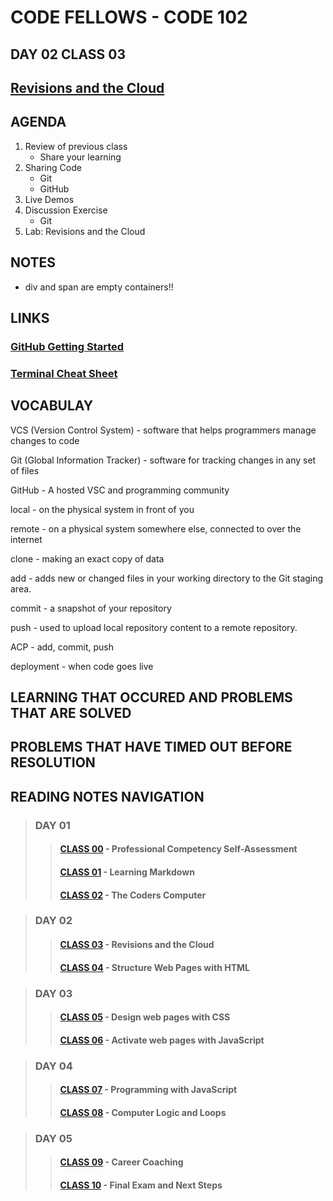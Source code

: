 # CODE FELLOWS - CODE 102

## DAY 02 CLASS 03

## [Revisions and the Cloud](https://github.com/codefellows/seattle-code-102d37/tree/main/class-03)

## AGENDA
1. Review of previous class
    - Share your learning
1. Sharing Code
    - Git
    - GitHub
1. Live Demos
1. Discussion Exercise
    - Git
1. Lab: Revisions and the Cloud

## NOTES

* div and span are empty containers!!

## LINKS
### [GitHub Getting Started](https://docs.github.com/en/get-started)

### [Terminal Cheat Sheet](https://gist.github.com/cferdinandi/ef665330286fd5d7127d)

## VOCABULAY

VCS (Version Control System) - software that helps programmers manage changes to code

Git (Global Information Tracker) - software for tracking changes in any set of files

GitHub - A hosted VSC and programming community

local - on the physical system in front of you

remote - on a physical system somewhere else, connected to over the internet

clone - making an exact copy of data

add - adds new or changed files in your working directory to the Git staging area.

commit - a snapshot of your repository

push - used to upload local repository content to a remote repository.

ACP - add, commit, push

deployment - when code goes live

## LEARNING THAT OCCURED AND PROBLEMS THAT ARE SOLVED

## PROBLEMS THAT HAVE TIMED OUT BEFORE RESOLUTION

## READING NOTES NAVIGATION

> ### DAY 01
>> #### [CLASS 00](CODE102-DAY01-CLASS00-READING-NOTES.md) - Professional Competency Self-Assessment
>> #### [CLASS 01](CODE102-DAY01-CLASS01-READING-NOTES.md) - Learning Markdown
>> #### [CLASS 02](CODE102-DAY01-CLASS02-READING-NOTES.md) - The Coders Computer

> ### DAY 02
>> #### [CLASS 03](CODE102-DAY02-CLASS03-READING-NOTES.md) - Revisions and the Cloud
>> #### [CLASS 04](CODE102-DAY02-CLASS04-READING-NOTES.md) - Structure Web Pages with HTML

> ### DAY 03
>> #### [CLASS 05](CODE102-DAY03-CLASS05-READING-NOTES.md) - Design web pages with CSS
>> #### [CLASS 06](CODE102-DAY03-CLASS06-READING-NOTES.md) - Activate web pages with JavaScript

> ### DAY 04
>> #### [CLASS 07](CODE102-DAY04-CLASS07-READING-NOTES.md) - Programming with JavaScript
>> #### [CLASS 08](CODE102-DAY04-CLASS08-READING-NOTES.md) - Computer Logic and Loops

>### DAY 05
>> #### [CLASS 09](CODE102-DAY05-CLASS09-READING-NOTES.md) - Career Coaching
>> #### [CLASS 10](CODE102-DAY05-CLASS10-READING-NOTES.md) - Final Exam and Next Steps